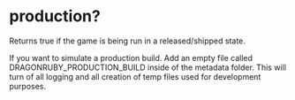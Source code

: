 # production?

Returns true if the game is being run in a released/shipped state.

If you want to simulate a production build. Add an empty file called DRAGONRUBY_PRODUCTION_BUILD inside of the metadata folder. This will turn of all logging and all creation of temp files used for development purposes.


